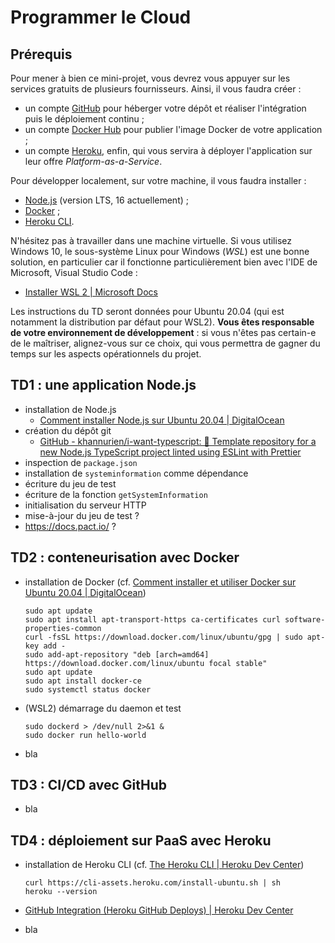 # Programmer le Cloud

## Prérequis

Pour mener à bien ce mini-projet, vous devrez vous appuyer sur les services gratuits de plusieurs fournisseurs. Ainsi, il vous faudra créer :

* un compte [GitHub](https://github.com/) pour héberger votre dépôt et réaliser l'intégration puis le déploiement continu ;
* un compte [Docker Hub](https://hub.docker.com/) pour publier l'image Docker de votre application ;
* un compte [Heroku](https://www.heroku.com/), enfin, qui vous servira à déployer l'application sur leur offre *Platform-as-a-Service*.

Pour développer localement, sur votre machine, il vous faudra installer :

* [Node.js](https://nodejs.org/en/) (version LTS, 16 actuellement) ;
* [Docker](https://docs.docker.com/get-docker/) ;
* [Heroku CLI](https://devcenter.heroku.com/articles/heroku-cli).

N'hésitez pas à travailler dans une machine virtuelle. Si vous utilisez Windows 10, le sous-système Linux pour Windows (*WSL*) est une bonne solution, en particulier car il fonctionne particulièrement bien avec l'IDE de Microsoft, Visual Studio Code :

* [Installer WSL 2 | Microsoft Docs](https://docs.microsoft.com/fr-fr/windows/wsl/install)

Les instructions du TD seront données pour Ubuntu 20.04 (qui est notamment la distribution par défaut pour WSL2). **Vous êtes responsable de votre environnement de développement** : si vous n'êtes pas certain-e de le maîtriser, alignez-vous sur ce choix, qui vous permettra de gagner du temps sur les aspects opérationnels du projet.

## TD1 : une application Node.js

* installation de Node.js
  * [Comment installer Node.js sur Ubuntu 20.04 | DigitalOcean](https://www.digitalocean.com/community/tutorials/how-to-install-node-js-on-ubuntu-20-04-fr)
* création du dépôt git
  * [GitHub - khannurien/i-want-typescript: 📜 Template repository for a new Node.js TypeScript project linted using ESLint with Prettier](https://github.com/khannurien/i-want-typescript)
* inspection de `package.json`
* installation de `systeminformation` comme dépendance
* écriture du jeu de test
* écriture de la fonction `getSystemInformation`
* initialisation du serveur HTTP
* mise-à-jour du jeu de test ?
* https://docs.pact.io/ ?

## TD2 : conteneurisation avec Docker

* installation de Docker (cf. [Comment installer et utiliser Docker sur Ubuntu 20.04 | DigitalOcean](https://www.digitalocean.com/community/tutorials/how-to-install-and-use-docker-on-ubuntu-20-04-fr))
  
  ```shell
  sudo apt update
  sudo apt install apt-transport-https ca-certificates curl software-properties-common
  curl -fsSL https://download.docker.com/linux/ubuntu/gpg | sudo apt-key add -
  sudo add-apt-repository "deb [arch=amd64] https://download.docker.com/linux/ubuntu focal stable"
  sudo apt update
  sudo apt install docker-ce
  sudo systemctl status docker
  ```

* (WSL2) démarrage du daemon et test
  
  ```shell
  sudo dockerd > /dev/null 2>&1 &
  sudo docker run hello-world
  ```

* bla

## TD3 : CI/CD avec GitHub

* bla

## TD4 : déploiement sur PaaS avec Heroku

* installation de Heroku CLI (cf. [The Heroku CLI | Heroku Dev Center](https://devcenter.heroku.com/articles/heroku-cli#download-and-install))
  
  ```shell
  curl https://cli-assets.heroku.com/install-ubuntu.sh | sh
  heroku --version
  ```

* [GitHub Integration (Heroku GitHub Deploys) | Heroku Dev Center](https://devcenter.heroku.com/articles/github-integration#enabling-github-integration)
* bla
